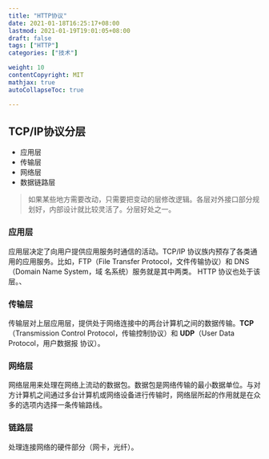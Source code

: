 ```yaml
---
title: "HTTP协议"
date: 2021-01-18T16:25:17+08:00
lastmod: 2021-01-19T19:01:05+08:00
draft: false
tags: ["HTTP"]
categories: ["技术"]

weight: 10
contentCopyright: MIT
mathjax: true
autoCollapseToc: true

---
```


## TCP/IP协议分层

- 应用层
- 传输层
- 网络层
- 数据链路层



> 如果某些地方需要改动，只需要把变动的层修改逻辑。各层对外接口部分规划好，内部设计就比较灵活了。分层好处之一。



### 应用层

应用层决定了向用户提供应用服务时通信的活动。TCP/IP 协议族内预存了各类通用的应用服务。比如，FTP（File Transfer Protocol，文件传输协议）和 DNS（Domain Name System，域 名系统）服务就是其中两类。 HTTP 协议也处于该层。、

### 传输层

传输层对上层应用层，提供处于网络连接中的两台计算机之间的数据传输。__TCP__（Transmission Control Protocol，传输控制协议）和 __UDP__（User Data Protocol，用户数据报 协议）。

### 网络层

网络层用来处理在网络上流动的数据包。数据包是网络传输的最小数据单位。与对方计算机之间通过多台计算机或网络设备进行传输时，网络层所起的作用就是在众多的选项内选择一条传输路线。

### 链路层

处理连接网络的硬件部分（网卡，光纤）。